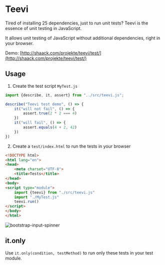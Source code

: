 # Teevi

Tired of installing 25 dependencies, just to run unit tests? Teevi is
the essence of unit testing in JavaScript.

It allows unit testing of JavaScript without additional dependencies, right in your browser.

Demo: [http://shaack.com/projekte/teevi/test/](http://shaack.com/projekte/teevi/test/)

## Usage

1. Create the test script `MyTest.js`

```javascript
import {describe, it, assert} from "../src/teevi.js";

describe("Teevi test demo", () => {
    it("will not fail", () => {
        assert.true(2 * 2 === 4)
    })
    it("will fail", () => {
        assert.equals(4 + 2, 42)
    })
})
```

2. Create a `test/index.html` to run the tests in your browser

```html
<!DOCTYPE html>
<html lang="en">
<head>
    <meta charset="UTF-8">
    <title>Tests</title>
</head>
<body>
<script type="module">
    import {teevi} from "./src/teevi.js"
    import "./MyTest.js"
    teevi.run()
</script>
</body>
</html>
```

![bootstrap-input-spinner](https://shaack.com/projekte/assets/img/teevi-test-demo.png?v=1)

## it.only

Use `it.only(condition, testMethod)` to run only these tests in your test module. 

